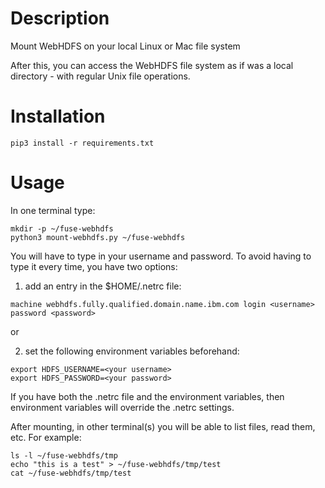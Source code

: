 # Description

Mount WebHDFS on your local Linux or Mac file system

After this, you can access the WebHDFS file system as if was a local directory - with regular Unix file operations.

# Installation

```
pip3 install -r requirements.txt
```

# Usage

In one terminal type:

```
mkdir -p ~/fuse-webhdfs
python3 mount-webhdfs.py ~/fuse-webhdfs
```
You will have to type in your username and password.
To avoid having to type it every time, you have two options:

1) add an entry in the $HOME/.netrc file:
```
machine webhdfs.fully.qualified.domain.name.ibm.com login <username> password <password>
```
or

2) set the following environment variables beforehand:

```
export HDFS_USERNAME=<your username>
export HDFS_PASSWORD=<your password>
```
If you have both the .netrc file and the environment variables, then environment variables will override the .netrc settings.

After mounting, in other terminal(s) you will be able to list files, read them, etc.
For example:

```
ls -l ~/fuse-webhdfs/tmp
echo "this is a test" > ~/fuse-webhdfs/tmp/test
cat ~/fuse-webhdfs/tmp/test
```


